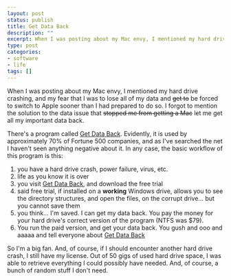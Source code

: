 ```yaml
---
layout: post
status: publish
title: Get Data Back
description: ""
excerpt: When I was posting about my Mac envy, I mentioned my hard drive crashing, and my fear that I was to lose all of my data and <del datetime="2007-03-02T12:58:43+00:00">get to</del> be forced to switch to Apple sooner than I had prepared to do so. I forgot to mention the solution to the data issue that <del datetime="2007-03-02T12:58:43+00:00">stopped me from getting a Mac</del> let me get all my important data back.
type: post
categories:
- software
- life
tags: []
---
```

When I was posting about my Mac envy, I mentioned my hard drive crashing, and my fear that I was to lose all of my data and <del datetime="2007-03-02T12:58:43+00:00">get to</del> be forced to switch to Apple sooner than I had prepared to do so. I forgot to mention the solution to the data issue that <del datetime="2007-03-02T12:58:43+00:00">stopped me from getting a Mac</del> let me get all my important data back.

There's a program called <a href="http://www.runtime.org/gdb.htm">Get Data Back</a>. Evidently, it is used by approximately 70% of Fortune 500 companies, and as I've searched the net I haven't seen anything negative about it. In any case, the basic workflow of this program is this:
<ol>
	<li>you have a hard drive crash, power failure, virus, etc.</li>
	<li>life as you know it is over</li>
	<li>you visit <a href="http://www.runtime.org/gdb.htm">Get Data Back</a>, and download the free trial</li>
	<li>said free trial, if installed on a <strong>working</strong> Windows drive, allows you to see the directory structures, and open the files, on the corrupt drive... but you cannot save them</li>
	<li>you think... I'm saved. I can get my data back. You pay the money for your hard drive's correct version of the program (NTFS was $79).</li>
	<li>You run the paid version, and get your data back. You gush and ooo and aaaaa and tell everyone about <a href="http://www.runtime.org/gdb.htm">Get Data Back</a></li>
</ol>

So I'm a big fan. And, of course, if I should encounter another hard drive crash, I still have my license. Out of 50 gigs of used hard drive space, I was able to retrieve everything I could possibly have needed. And, of course, a bunch of random stuff I don't need.
